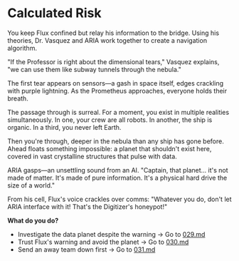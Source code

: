 # Calculated Risk

You keep Flux confined but relay his information to the bridge. Using his theories, Dr. Vasquez and ARIA work together to create a navigation algorithm.

"If the Professor is right about the dimensional tears," Vasquez explains, "we can use them like subway tunnels through the nebula."

The first tear appears on sensors—a gash in space itself, edges crackling with purple lightning. As the Prometheus approaches, everyone holds their breath.

The passage through is surreal. For a moment, you exist in multiple realities simultaneously. In one, your crew are all robots. In another, the ship is organic. In a third, you never left Earth.

Then you're through, deeper in the nebula than any ship has gone before. Ahead floats something impossible: a planet that shouldn't exist here, covered in vast crystalline structures that pulse with data.

ARIA gasps—an unsettling sound from an AI. "Captain, that planet... it's not made of matter. It's made of pure information. It's a physical hard drive the size of a world."

From his cell, Flux's voice crackles over comms: "Whatever you do, don't let ARIA interface with it! That's the Digitizer's honeypot!"

**What do you do?**

- Investigate the data planet despite the warning → Go to [029.md](029.md)
- Trust Flux's warning and avoid the planet → Go to [030.md](030.md)
- Send an away team down first → Go to [031.md](031.md)